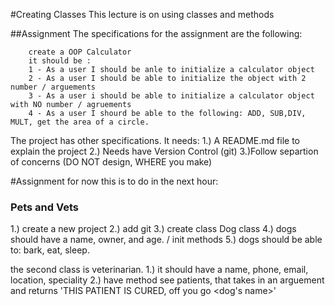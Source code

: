 #Creating Classes
This lecture is on using classes and methods

##Assignment
The specifications for the assignment are the following:

````
    create a OOP Calculator
    it should be :
    1 - As a user I should be anle to initialize a calculator object
    2 - As a user I should be able to initialize the object with 2 number / arguements
    3 - As a user i should be able to initialize a calculator object with NO number / agruements
    4 - As a user I shourd be able to the following: ADD, SUB,DIV, MULT, get the area of a circle.
````

The project has other specifications. It needs:
1.) A README.md file to explain the project
2.) Needs have Version Control (git)
3.)Follow separtion of concerns (DO NOT design, WHERE you make)

#Assignment for now
this is to do in the next hour:
### Pets and Vets 
1.) create a new project 
2.) add git
3.) create class Dog class
4.) dogs should have a name, owner, and age. / init methods
5.) dogs should be able to: bark, eat, sleep. 

the second class is veterinarian.
1.) it should have a name, phone, email, location, speciality 
2.) have method see patients, that takes in an arguement and returns 'THIS PATIENT IS CURED, off you go <dog's name>' 